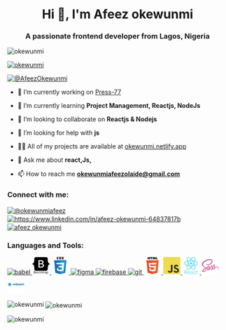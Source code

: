 <h1 align="center">Hi 👋, I'm Afeez okewunmi</h1>
<h3 align="center">A passionate frontend developer from Lagos, Nigeria</h3>


<p align="left"> <img src="https://komarev.com/ghpvc/?username=okewunmi&label=Profile%20views&color=0e75b6&style=flat" alt="okewunmi" /> </p>

<p align="left"> <a href="https://github.com/ryo-ma/github-profile-trophy"><img src="https://github-profile-trophy.vercel.app/?username=okewunmi" alt="okewunmi" /></a> </p>

<p align="left"> <a href="https://twitter.com/@AfeezOkewunmi" target="blank"><img src="https://img.shields.io/twitter/follow/@AfeezOkewunmi?logo=twitter&style=for-the-badge" alt="@AfeezOkewunmi" /></a> </p>

- 🔭 I’m currently working on [Press-77](https://github.com/okewunmi/press-71.git)

- 🌱 I’m currently learning **Project Management, Reactjs, NodeJs**

- 👯 I’m looking to collaborate on **Reactjs & Nodejs**

- 🤝 I’m looking for help with **js**

- 👨‍💻 All of my projects are available at [okewunmi.netlify.app](https://okewunmi.netlify.app/)

- 💬 Ask me about **react,Js,**

- 📫 How to reach me **okewunmiafeezolaide@gmail.com**

<h3 align="left">Connect with me:</h3>
<p align="left">
<a href="https://twitter.com/@AfeezOkewunmi" target="blank"><img align="center" src="https://raw.githubusercontent.com/rahuldkjain/github-profile-readme-generator/master/src/images/icons/Social/twitter.svg" alt="@okewunmiafeez" height="30" width="40" /></a>
<a href="https://linkedin.com/in/https://www.linkedin.com/in/afeez-okewunmi-64837817b" target="blank"><img align="center" src="https://raw.githubusercontent.com/rahuldkjain/github-profile-readme-generator/master/src/images/icons/Social/linked-in-alt.svg" alt="https://www.linkedin.com/in/afeez-okewunmi-64837817b" height="30" width="40" /></a>
<a href="https://fb.com/afeez okewunmi" target="blank"><img align="center" src="https://raw.githubusercontent.com/rahuldkjain/github-profile-readme-generator/master/src/images/icons/Social/facebook.svg" alt="afeez okewunmi" height="30" width="40" /></a>
</p>

<h3 align="left">Languages and Tools:</h3>
<p align="left"> <a href="https://babeljs.io/" target="_blank" rel="noreferrer"> <img src="https://www.vectorlogo.zone/logos/babeljs/babeljs-icon.svg" alt="babel" width="40" height="40"/> </a> <a href="https://getbootstrap.com" target="_blank" rel="noreferrer"> <img src="https://raw.githubusercontent.com/devicons/devicon/master/icons/bootstrap/bootstrap-plain-wordmark.svg" alt="bootstrap" width="40" height="40"/> </a> <a href="https://www.w3schools.com/css/" target="_blank" rel="noreferrer"> <img src="https://raw.githubusercontent.com/devicons/devicon/master/icons/css3/css3-original-wordmark.svg" alt="css3" width="40" height="40"/> </a> <a href="https://www.figma.com/" target="_blank" rel="noreferrer"> <img src="https://www.vectorlogo.zone/logos/figma/figma-icon.svg" alt="figma" width="40" height="40"/> </a> <a href="https://firebase.google.com/" target="_blank" rel="noreferrer"> <img src="https://www.vectorlogo.zone/logos/firebase/firebase-icon.svg" alt="firebase" width="40" height="40"/> </a> <a href="https://git-scm.com/" target="_blank" rel="noreferrer"> <img src="https://www.vectorlogo.zone/logos/git-scm/git-scm-icon.svg" alt="git" width="40" height="40"/> </a> <a href="https://www.w3.org/html/" target="_blank" rel="noreferrer"> <img src="https://raw.githubusercontent.com/devicons/devicon/master/icons/html5/html5-original-wordmark.svg" alt="html5" width="40" height="40"/> </a> <a href="https://developer.mozilla.org/en-US/docs/Web/JavaScript" target="_blank" rel="noreferrer"> <img src="https://raw.githubusercontent.com/devicons/devicon/master/icons/javascript/javascript-original.svg" alt="javascript" width="40" height="40"/> </a> <a href="https://reactjs.org/" target="_blank" rel="noreferrer"> <img src="https://raw.githubusercontent.com/devicons/devicon/master/icons/react/react-original-wordmark.svg" alt="react" width="40" height="40"/> </a> <a href="https://sass-lang.com" target="_blank" rel="noreferrer"> <img src="https://raw.githubusercontent.com/devicons/devicon/master/icons/sass/sass-original.svg" alt="sass" width="40" height="40"/> </a> <a href="https://webpack.js.org" target="_blank" rel="noreferrer"> <img src="https://raw.githubusercontent.com/devicons/devicon/d00d0969292a6569d45b06d3f350f463a0107b0d/icons/webpack/webpack-original-wordmark.svg" alt="webpack" width="40" height="40"/> </a> </p>

<p><img align="left" src="https://github-readme-stats.vercel.app/api/top-langs?username=okewunmi&show_icons=true&locale=en&layout=compact" alt="okewunmi" /></p>

<p>&nbsp;<img align="center" src="https://github-readme-stats.vercel.app/api?username=okewunmi&show_icons=true&locale=en" alt="okewunmi" /></p>

<p><img align="center" src="https://github-readme-streak-stats.herokuapp.com/?user=okewunmi&" alt="okewunmi" /></p>
